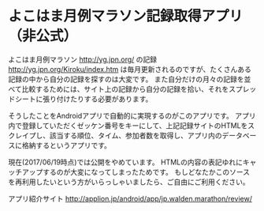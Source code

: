 # よこはま月例マラソン記録取得アプリ（非公式）

よこはま月例マラソン
http://yg.jpn.org/
の記録
http://yg.jpn.org/Kiroku/index.htm
は毎月更新されるのですが、たくさんある記録の中から自分の記録を探すのは大変です。
また自分だけの月々の記録を並べて比較するためには、サイト上の記録から自分の記録を拾い、それをスプレッドシートに張り付けたりする必要があります。

そうしたことをAndroidアプリで自動的に実現するのがこのアプリです。
アプリ内で登録していただくゼッケン番号をキーにして、上記記録サイトのHTMLをスクレイプし、該当する順位、タイム、参加者数を取得し、アプリ内のデータベースに格納するというアプリです。

現在(2017/06/19時点)では公開をやめています。
HTMLの内容の表記ゆれにキャッチアップするのが大変になってしまったためです。
もしどなたかこのソースを再利用したいという方がいらっしゃいましたら、ご自由にご利用ください。

アプリ紹介サイト
http://applion.jp/android/app/jp.walden.marathon/review/
